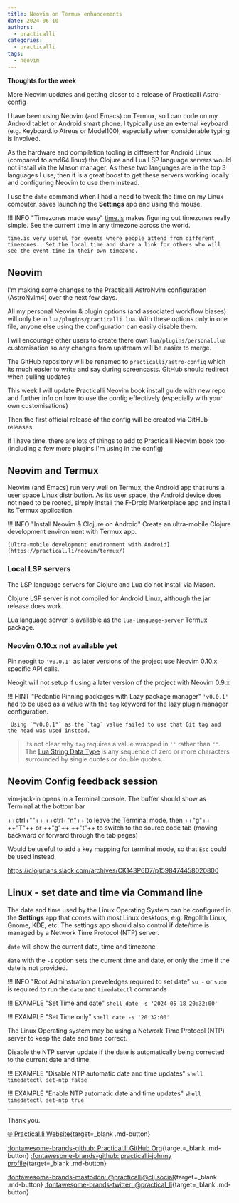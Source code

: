 ```yaml
---
title: Neovim on Termux enhancements 
date: 2024-06-10
authors:
  - practicalli
categories:
  - practicalli
tags:
  - neovim
---
```


**Thoughts for the week**

More Neovim updates and getting closer to a release of Practicalli Astro-config

I have been using Neovim (and Emacs) on Termux, so I can code on my Android tablet or Android smart phone.  I typically use an external keyboard (e.g. Keyboard.io Atreus or Model100), especially when considerable typing is involved.

As the hardware and compilation tooling is different for Android Linux (compared to amd64 linux) the Clojure and Lua LSP language servers would not install via the Mason manager.  As these two languages are in the top 3 languages I use, then it is a great boost to get these servers working locally and configuring Neovim to use them instead.

I use the `date` command when I had a need to tweak the time on my Linux computer, saves launching the **Settings** app and using the mouse.

!!! INFO "Timezones made easy"
    [time.is](https://time.is/) makes figuring out timezones really simple.  See the current time in any timezone across the world.

    time.is very useful for events where people attend from different timezones.  Set the local time and share a link for others who will see the event time in their own timezone.


## Neovim 

I'm making some changes to the Practicalli AstroNvim configuration (AstroNvim4) over the next few days.

All my personal Neovim & plugin options (and associated workflow biases) will only be in `lua/plugins/practicalli.lua`.  With these options only in one file, anyone else using the configuration can easily disable them.

I will encourage other users to create there own `lua/plugins/personal.lua` customisation so any changes from upstream will be easier to merge.

The GitHub repository will be renamed to `practicalli/astro-config` which its much easier to write and say during screencasts. GitHub should redirect when pulling updates

This week I will update Practicalli Neovim book install guide with new repo and further info on how to use the config effectively (especially with your own customisations)

Then the first official release of the config will be created via GitHub releases.

If I have time, there are lots of things to add to Practicalli Neovim book too (including a few more plugins I'm using in the config) 


<!-- more -->


## Neovim and Termux

Neovim (and Emacs) run very well on Termux, the Android app that runs a user space Linux distribution.  As its user space, the Android device does not need to be rooted, simply install the F-Droid Marketplace app and install its Termux application. 

!!! INFO "Install Neovim & Clojure on Android"
    Create an ultra-mobile Clojure development environment with Termux app.

    [Ultra-mobile development environment with Android](https://practical.li/neovim/termux/)


### Local LSP servers

The LSP language servers for Clojure and Lua do not install via Mason.

Clojure LSP server is not compiled for Android Linux, although the jar release does work.

Lua language server is available as the `lua-language-server` Termux package.



### Neovim 0.10.x not available yet

Pin neogit to `'v0.0.1'` as later versions of the project use Neovim 0.10.x specific API calls.

Neogit will not setup if using a later version of the project with Neovim 0.9.x

!!! HINT "Pedantic Pinning packages with Lazy package manager"
    `'v0.0.1'` had to be used as a value with the `tag` keyword for the lazy plugin manager configuration.

     Using `"v0.0.1"` as the `tag` value failed to use that Git tag and the head was used instead.


> Its not clear why `tag` requires a value wrapped in `''` rather than `""`.  The [Lua String Data Type](https://www.codecademy.com/learn/learn-lua/modules/variables-and-data/cheatsheet) is any sequence of zero or more characters surrounded by single quotes or double quotes.


## Neovim Config feedback session


vim-jack-in opens in a Terminal console. The buffer should show as Terminal at the bottom bar

++ctrl+"\"++ ++ctrl+"n"++ to leave the Terminal mode, then  ++"g"++  ++"T"++ or ++"g"++ ++"t"++ to switch to the source code tab (moving backward or forward through the tab pages)

Would be useful to add a key mapping for terminal mode, so that `Esc` could be used instead.


https://clojurians.slack.com/archives/CK143P6D7/p1598474458020800




## Linux - set date and time via Command line

The date and time used by the Linux Operating System can be configured in the **Settings** app that comes with most Linux desktops, e.g. Regolith Linux, Gnome, KDE, etc.  The settings app should also control if date/time is managed by a Network Time Protocol (NTP) server.

`date` will show the current date, time and timezone

`date` with the `-s` option sets the current time and date, or only the time if the date is not provided.

!!! INFO "Root Adminstration preveledges required to set date"
    `su -` or `sudo` is required to run the `date` and `timedatectl` commands

!!! EXAMPLE "Set Time and date"
    ```shell
    date -s '2024-05-18 20:32:00' 
    ```

!!! EXAMPLE "Set Time only"
    ```shell
    date -s '20:32:00' 
    ```

The Linux Operating system may be using a Network Time Protocol (NTP) server to keep the date and time correct.

Disable the NTP server update if the date is automatically being corrected to the current date and time.

!!! EXAMPLE "Disable NTP automatic date and time updates"
    ```shell
    timedatectl set-ntp false
    ```

!!! EXAMPLE "Enable NTP automatic date and time updates"
    ```shell
    timedatectl set-ntp true
    ```

---
Thank you.

[:globe_with_meridians: Practical.li Website](https://practical.li){target=_blank .md-button} 

[:fontawesome-brands-github: Practical.li GitHub Org](https://github.com/practicalli){target=_blank .md-button} 
[:fontawesome-brands-github: practicalli-johnny profile](https://github.com/practicalli-johnny){target=_blank .md-button}

[:fontawesome-brands-mastodon: @practicalli@clj.social](https://clj.social/@practicalli){target=_blank .md-button}
[:fontawesome-brands-twitter: @practical_li](https://twitter.com/practcial_li){target=_blank .md-button}

